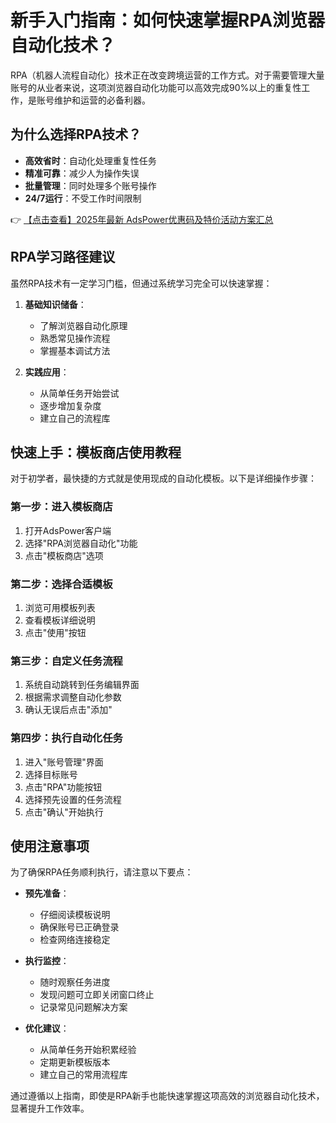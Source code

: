 # 新手入门指南：如何快速掌握RPA浏览器自动化技术？

RPA（机器人流程自动化）技术正在改变跨境运营的工作方式。对于需要管理大量账号的从业者来说，这项浏览器自动化功能可以高效完成90%以上的重复性工作，是账号维护和运营的必备利器。

## 为什么选择RPA技术？

- **高效省时**：自动化处理重复性任务
- **精准可靠**：减少人为操作失误
- **批量管理**：同时处理多个账号操作
- **24/7运行**：不受工作时间限制

👉 [【点击查看】2025年最新 AdsPower优惠码及特价活动方案汇总](https://bit.ly/adspower_free)

## RPA学习路径建议

虽然RPA技术有一定学习门槛，但通过系统学习完全可以快速掌握：

1. **基础知识储备**：
   - 了解浏览器自动化原理
   - 熟悉常见操作流程
   - 掌握基本调试方法

2. **实践应用**：
   - 从简单任务开始尝试
   - 逐步增加复杂度
   - 建立自己的流程库

## 快速上手：模板商店使用教程

对于初学者，最快捷的方式就是使用现成的自动化模板。以下是详细操作步骤：

### 第一步：进入模板商店
1. 打开AdsPower客户端
2. 选择"RPA浏览器自动化"功能
3. 点击"模板商店"选项

### 第二步：选择合适模板
1. 浏览可用模板列表
2. 查看模板详细说明
3. 点击"使用"按钮

### 第三步：自定义任务流程
1. 系统自动跳转到任务编辑界面
2. 根据需求调整自动化参数
3. 确认无误后点击"添加"

### 第四步：执行自动化任务
1. 进入"账号管理"界面
2. 选择目标账号
3. 点击"RPA"功能按钮
4. 选择预先设置的任务流程
5. 点击"确认"开始执行

## 使用注意事项

为了确保RPA任务顺利执行，请注意以下要点：

- **预先准备**：
  - 仔细阅读模板说明
  - 确保账号已正确登录
  - 检查网络连接稳定

- **执行监控**：
  - 随时观察任务进度
  - 发现问题可立即关闭窗口终止
  - 记录常见问题解决方案

- **优化建议**：
  - 从简单任务开始积累经验
  - 定期更新模板版本
  - 建立自己的常用流程库

通过遵循以上指南，即使是RPA新手也能快速掌握这项高效的浏览器自动化技术，显著提升工作效率。